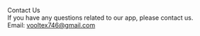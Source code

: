 Contact Us <br />
If you have any questions related to our app, please contact us. <br />
Email: vooltex746@gmail.com
